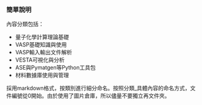 ### 簡單說明

內容分類包括：
   - 量子化學計算理論基礎
   - VASP基礎知識與使用
   - VASP輸入輸出文件解析
   - VESTA可視化與分析
   - ASE與Pymatgen等Python工具包
   - 材料數據庫使用與管理

採用markdown格式，按類別進行細分命名。按照分類_具體內容的命名方式，文件編號從0開始。由於使用了圖片倉庫，所以儘量不要獨立再文件夾。